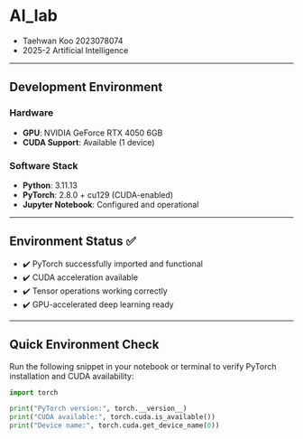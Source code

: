 # AI_lab

- Taehwan Koo 2023078074
- 2025-2 Artificial Intelligence

---

## Development Environment

### Hardware
- **GPU**: NVIDIA GeForce RTX 4050 6GB
- **CUDA Support**: Available (1 device)

### Software Stack
- **Python**: 3.11.13
- **PyTorch**: 2.8.0 + cu129 (CUDA-enabled)
- **Jupyter Notebook**: Configured and operational

---

## Environment Status ✅
- ✔️ PyTorch successfully imported and functional  
- ✔️ CUDA acceleration available  
- ✔️ Tensor operations working correctly  
- ✔️ GPU-accelerated deep learning ready  

---

## Quick Environment Check

Run the following snippet in your notebook or terminal to verify PyTorch installation and CUDA availability:

```python
import torch

print("PyTorch version:", torch.__version__)
print("CUDA available:", torch.cuda.is_available())
print("Device name:", torch.cuda.get_device_name(0))
